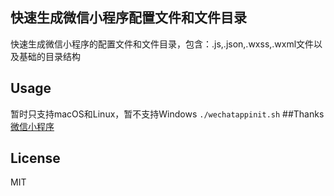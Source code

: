 ## 快速生成微信小程序配置文件和文件目录
快速生成微信小程序的配置文件和文件目录，包含：.js,.json,.wxss,.wxml文件以及基础的目录结构
## Usage
暂时只支持macOS和Linux，暂不支持Windows
`./wechatappinit.sh`
##Thanks
[微信小程序](https://mp.weixin.qq.com/debug/wxadoc/dev/index.html)
## License
MIT
